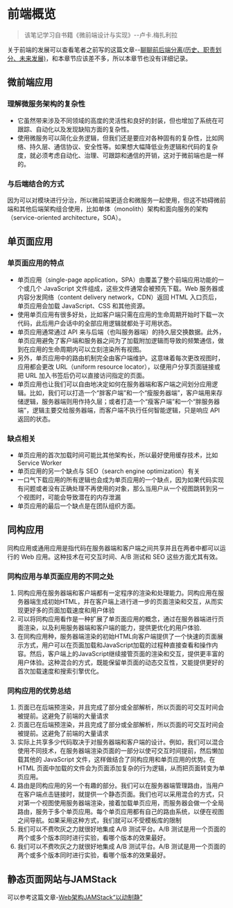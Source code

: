 # 前端概览

> 该笔记学习自书籍《微前端设计与实现》--卢卡.梅扎利拉

关于前端的发展可以查看笔者之前写的这篇文章--[聊聊前后端分离(历史、职责划分、未来发展)](https://justin3go.com/%E5%8D%9A%E5%AE%A2/2023/03/22%E8%81%8A%E8%81%8A%E5%89%8D%E5%90%8E%E7%AB%AF%E5%88%86%E7%A6%BB(%E5%8E%86%E5%8F%B2%E3%80%81%E8%81%8C%E8%B4%A3%E5%88%92%E5%88%86%E3%80%81%E6%9C%AA%E6%9D%A5%E5%8F%91%E5%B1%95).html)，和本章节应该差不多，所以本章节也没有详细记录。
## 微前端应用

### 理解微服务架构的复杂性

- 它虽然带来涉及不同领域的高度的灵活性和良好的封装，但也增加了系统在可跟踪、自动化以及发现缺陷方面的复杂性。
- 使用微服务可以简化业务逻辑，但我们还是要应对各种固有的复杂性，比如网络、持久层、通信协议、安全性等。如果想大幅降低业务逻辑和代码的复杂度，就必须考虑自动化、治理、可跟踪和通信的开销，这对于微前端也是一样的。

### 与后端结合的方式

因为可以对模块进行分治，所以微前端更适合和微服务一起使用，但这不妨碍微前端和其他后端架构组合使用，比如单体（monolith）架构和面向服务的架构（service-oriented architecture，SOA）。

## 单页面应用

### 单页面应用的特点

- 单页应用（single-page application，SPA）由覆盖了整个前端应用功能的一个或几个 JavaScript 文件组成，这些文件通常会被预先下载。Web 服务器或内容分发网络（content delivery network，CDN）返回 HTML 入口页后，单页应用会加载 JavaScript、CSS 和其他资源。
- 使用单页应用有很多好处，比如客户端只需在应用的生命周期开始时下载一次代码，此后用户会话中的全部应用逻辑就都处于可用状态。
- 单页应用通常通过 API 来与后端（也叫服务器端）的持久层交换数据。此外，单页应用避免了客户端和服务器之间为了加载附加逻辑而导致的频繁通信，做到在应用的生命周期内可以立刻渲染所有视图。
- 另外，单页应用中的路由机制完全由客户端维护。这意味着每次更改视图时，应用都会更改 URL（uniform resource locator），以便用户分享页面链接或把 URL 加入书签后仍可以直接访问指定的页面。
- 单页应用也让我们可以自由地决定如何在服务器端和客户端之间划分应用逻辑。比如，我们可以打造一个“胖客户端”和一个“瘦服务器端”，客户端用来存储逻辑，服务器端则用作持久层；或者打造一个“瘦客户端”和一个“胖服务器端”，逻辑主要交给服务器端，而客户端不执行任何智能逻辑，只是响应 API 返回的状态。

### 缺点相关

- 单页应用的首次加载时间可能比其他架构长，所以最好使用缓存技术，比如Service Worker
- 单页应用的另一个缺点与 SEO（search engine optimization）有关
- 一口气下载应用的所有逻辑也会成为单页应用的一个缺点，因为如果代码实现有问题或者没有正确处理不再使用的对象，那么当用户从一个视图跳转到另一个视图时，可能会导致潜在的内存泄漏
- 单页应用的最后一个缺点是在团队组织方面。

## 同构应用

同构应用或通用应用是指代码在服务器端和客户端之间共享并且在两者中都可以运行的 Web 应用。这种技术在可交互时间、A/B 测试和 SEO 这些方面尤其有效。

### 同构应用与单页面应用的不同之处

1. 同构应用在服务器端和客户端都有一定程序的渲染和处理能力。同构应用在服务器端生成初始HTML，并在客户端上进行进一步的页面渲染和交互，从而实现更好多的页面加载速度和用户体验
2. 可以将同构应用看作是一种扩展了单页面应用的概念，通过在服务器端进行页面渲染，以及利用服务器端和客户端的能力，提供更优化的用户体验.
3. 在同构应用种，服务器端渲染的初始HTML向客户端提供了一个快速的页面展示方式，用户可以在页面加载和JavaScript加载的过程种直接查看和操作内容。然后，客户端上的JavaScript继续接管页面的渲染和交互，提供更丰富的用户体验。这种混合的方式，既能保留单页面的动态交互性，又能提供更好的首次加载速度和搜索引擎优化。

### 同构应用的优势总结

1. 页面已在后端预渲染，并且完成了部分或全部解析，所以页面的可交互时间会被提前。这避免了前端的大量请求
2. 页面已在后端预渲染，并且完成了部分或全部解析，所以页面的可交互时间会被提前。这避免了前端的大量请求
3. 实际上共享多少代码取决于对服务器端和客户端的设计。例如，我们可以混合使用不同技术，在服务器端渲染页面的一部分以使可交互时间提前，然后懒加载其他的 JavaScript 文件，这样做结合了同构应用和单页应用的优势。在 HTML 页面中加载的文件会为页面添加复杂的行为逻辑，从而把页面转变为单页应用。
4. 路由是同构应用的另一个有趣的部分。我们可以在服务器端管理路由，当用户在客户端点击链接时，就提供一个静态页面。我们也可以采用混合的方式，只对第一个视图使用服务器端渲染，接着加载单页应用，而服务器会做一个全局路由，服务于多个单页应用。每个单页应用都有自己的路由系统，以便在视图之间导航。如果采用这种方式，我们就可以不受模板库的限制
5. 我们可以不费吹灰之力就很好地集成 A/B 测试平台。A/B 测试是用一个页面的两个或多个版本同时进行实验，看哪个版本的效果最好。
6. 我们可以不费吹灰之力就很好地集成 A/B 测试平台。A/B 测试是用一个页面的两个或多个版本同时进行实验，看哪个版本的效果最好。

## 静态页面网站与JAMStack

可以参考这篇文章-[Web架构JAMStack“以动制静”](https://justin3go.com/%E5%8D%9A%E5%AE%A2/2023/08/22Web%E6%9E%B6%E6%9E%84JAMStack%E2%80%9C%E4%BB%A5%E5%8A%A8%E5%88%B6%E9%9D%99%E2%80%9D.html)
